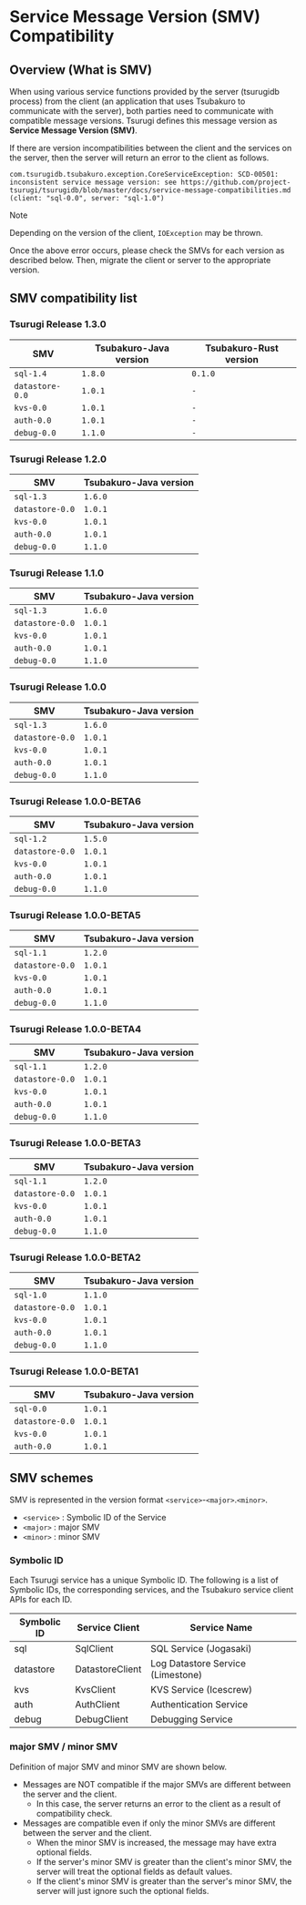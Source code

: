 # Service Message Version (SMV) Compatibility

## Overview (What is SMV)

When using various service functions provided by the server (tsurugidb process) from the client (an application that uses Tsubakuro to communicate with the server), both parties need to communicate with compatible message versions.
Tsurugi defines this message version as **Service Message Version (SMV)**.

If there are version incompatibilities between the client and the services on the server, then the server will return an error to the client as follows.

```
com.tsurugidb.tsubakuro.exception.CoreServiceException: SCD-00501: inconsistent service message version: see https://github.com/project-tsurugi/tsurugidb/blob/master/docs/service-message-compatibilities.md (client: "sql-0.0", server: "sql-1.0")
```

> [!NOTE]
> Depending on the version of the client, `IOException` may be thrown.

Once the above error occurs, please check the SMVs for each version as described below. Then, migrate the client or server to the appropriate version.

## SMV compatibility list

### Tsurugi Release 1.3.0

SMV             | Tsubakuro-Java version | Tsubakuro-Rust version
--------------- | ---------------------- | ----------------------
`sql-1.4`       | `1.8.0`                | `0.1.0`
`datastore-0.0` | `1.0.1`                | `-`
`kvs-0.0`       | `1.0.1`                | `-`
`auth-0.0`      | `1.0.1`                | `-`
`debug-0.0`     | `1.1.0`                | `-`

### Tsurugi Release 1.2.0

SMV             | Tsubakuro-Java version
--------------- | -----------------
`sql-1.3`       | `1.6.0`
`datastore-0.0` | `1.0.1`
`kvs-0.0`       | `1.0.1`
`auth-0.0`      | `1.0.1`
`debug-0.0`     | `1.1.0`

### Tsurugi Release 1.1.0

SMV             | Tsubakuro-Java version
--------------- | -----------------
`sql-1.3`       | `1.6.0`
`datastore-0.0` | `1.0.1`
`kvs-0.0`       | `1.0.1`
`auth-0.0`      | `1.0.1`
`debug-0.0`     | `1.1.0`

### Tsurugi Release 1.0.0

SMV             | Tsubakuro-Java version
--------------- | -----------------
`sql-1.3`       | `1.6.0`
`datastore-0.0` | `1.0.1`
`kvs-0.0`       | `1.0.1`
`auth-0.0`      | `1.0.1`
`debug-0.0`     | `1.1.0`

### Tsurugi Release 1.0.0-BETA6

SMV             | Tsubakuro-Java version
--------------- | -----------------
`sql-1.2`       | `1.5.0`
`datastore-0.0` | `1.0.1`
`kvs-0.0`       | `1.0.1`
`auth-0.0`      | `1.0.1`
`debug-0.0`     | `1.1.0`

### Tsurugi Release 1.0.0-BETA5

SMV             | Tsubakuro-Java version
--------------- | -----------------
`sql-1.1`       | `1.2.0`
`datastore-0.0` | `1.0.1`
`kvs-0.0`       | `1.0.1`
`auth-0.0`      | `1.0.1`
`debug-0.0`     | `1.1.0`

### Tsurugi Release 1.0.0-BETA4

SMV             | Tsubakuro-Java version
--------------- | -----------------
`sql-1.1`       | `1.2.0`
`datastore-0.0` | `1.0.1`
`kvs-0.0`       | `1.0.1`
`auth-0.0`      | `1.0.1`
`debug-0.0`     | `1.1.0`

### Tsurugi Release 1.0.0-BETA3

SMV             | Tsubakuro-Java version
--------------- | -----------------
`sql-1.1`       | `1.2.0`
`datastore-0.0` | `1.0.1`
`kvs-0.0`       | `1.0.1`
`auth-0.0`      | `1.0.1`
`debug-0.0`     | `1.1.0`

### Tsurugi Release 1.0.0-BETA2

SMV             | Tsubakuro-Java version
--------------- | -----------------
`sql-1.0`       | `1.1.0`
`datastore-0.0` | `1.0.1`
`kvs-0.0`       | `1.0.1`
`auth-0.0`      | `1.0.1`
`debug-0.0`     | `1.1.0`

### Tsurugi Release 1.0.0-BETA1

SMV             | Tsubakuro-Java version
--------------- | -----------------
`sql-0.0`       | `1.0.1`
`datastore-0.0` | `1.0.1`
`kvs-0.0`       | `1.0.1`
`auth-0.0`      | `1.0.1`

## SMV schemes

SMV is represented in the version format `<service>`-`<major>`.`<minor>`.

- `<service>` : Symbolic ID of the Service
- `<major>` : major SMV
- `<minor>` : minor SMV

### Symbolic ID

Each Tsurugi service has a unique Symbolic ID.
The following is a list of Symbolic IDs, the corresponding services, and the Tsubakuro service client APIs for each ID.

| Symbolic ID    | Service Client       | Service Name                      |
| -------------- | -------------------- | --------------------------------- |
| sql            | SqlClient            | SQL Service (Jogasaki)            |
| datastore      | DatastoreClient      | Log Datastore Service (Limestone) |
| kvs            | KvsClient            | KVS Service (Icescrew)            |
| auth           | AuthClient           | Authentication Service            |
| debug          | DebugClient          | Debugging Service                 |

### major SMV / minor SMV

Definition of major SMV and minor SMV are shown below.

- Messages are NOT compatible if the major SMVs are different between the server and the client.
  - In this case, the server returns an error to the client as a result of compatibility check.
- Messages are compatible even if only the minor SMVs are different between the server and the client.
  - When the minor SMV is increased, the message may have extra optional fields.
  - If the server's minor SMV is greater than the client's minor SMV, the server will treat the optional fields as default values.
  - If the client's minor SMV is greater than the server's minor SMV, the server will just ignore such the optional fields.
